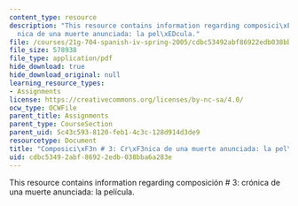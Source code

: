 ```yaml
---
content_type: resource
description: "This resource contains information regarding composici\xF3n # 3: cr\xF3\
  nica de una muerte anunciada: la pel\xEDcula."
file: /courses/21g-704-spanish-iv-spring-2005/cdbc53492abf86922edb038bba6a283e_MIT21G_704S05_guion_instru.pdf
file_size: 578938
file_type: application/pdf
hide_download: true
hide_download_original: null
learning_resource_types:
- Assignments
license: https://creativecommons.org/licenses/by-nc-sa/4.0/
ocw_type: OCWFile
parent_title: Assignments
parent_type: CourseSection
parent_uid: 5c43c593-8120-feb1-4c3c-128d914d3de9
resourcetype: Document
title: "Composici\xF3n # 3: Cr\xF3nica de una muerte anunciada: la pel\xEDcula"
uid: cdbc5349-2abf-8692-2edb-038bba6a283e
---
```

This resource contains information regarding composición # 3: crónica de una muerte anunciada: la película.